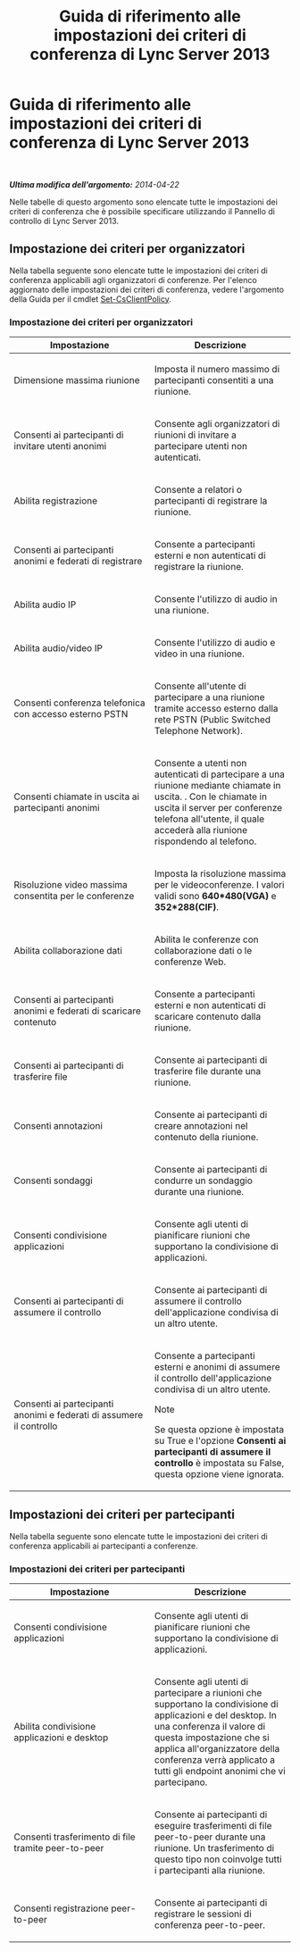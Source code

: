 ﻿---
title: Guida di riferimento alle impostazioni dei criteri di conferenza di Lync Server 2013
TOCTitle: Guida di riferimento alle impostazioni dei criteri di conferenza di Lync Server 2013
ms:assetid: ec8125f7-ef78-4a2b-8db0-4dd3cf5a4065
ms:mtpsurl: https://technet.microsoft.com/it-it/library/Gg429724(v=OCS.15)
ms:contentKeyID: 49302362
ms.date: 08/24/2015
mtps_version: v=OCS.15
ms.translationtype: HT
---

# Guida di riferimento alle impostazioni dei criteri di conferenza di Lync Server 2013

 

_**Ultima modifica dell'argomento:** 2014-04-22_

Nelle tabelle di questo argomento sono elencate tutte le impostazioni dei criteri di conferenza che è possibile specificare utilizzando il Pannello di controllo di Lync Server 2013.

## Impostazione dei criteri per organizzatori

Nella tabella seguente sono elencate tutte le impostazioni dei criteri di conferenza applicabili agli organizzatori di conferenze. Per l'elenco aggiornato delle impostazioni dei criteri di conferenza, vedere l'argomento della Guida per il cmdlet [Set-CsClientPolicy](set-csclientpolicy.md).

### Impostazione dei criteri per organizzatori

<table>
<colgroup>
<col style="width: 50%" />
<col style="width: 50%" />
</colgroup>
<thead>
<tr class="header">
<th>Impostazione</th>
<th>Descrizione</th>
</tr>
</thead>
<tbody>
<tr class="odd">
<td><p>Dimensione massima riunione</p></td>
<td><p>Imposta il numero massimo di partecipanti consentiti a una riunione.</p></td>
</tr>
<tr class="even">
<td><p>Consenti ai partecipanti di invitare utenti anonimi</p></td>
<td><p>Consente agli organizzatori di riunioni di invitare a partecipare utenti non autenticati.</p></td>
</tr>
<tr class="odd">
<td><p>Abilita registrazione</p></td>
<td><p>Consente a relatori o partecipanti di registrare la riunione.</p></td>
</tr>
<tr class="even">
<td><p>Consenti ai partecipanti anonimi e federati di registrare</p></td>
<td><p>Consente a partecipanti esterni e non autenticati di registrare la riunione.</p></td>
</tr>
<tr class="odd">
<td><p>Abilita audio IP</p></td>
<td><p>Consente l'utilizzo di audio in una riunione.</p></td>
</tr>
<tr class="even">
<td><p>Abilita audio/video IP</p></td>
<td><p>Consente l'utilizzo di audio e video in una riunione.</p></td>
</tr>
<tr class="odd">
<td><p>Consenti conferenza telefonica con accesso esterno PSTN</p></td>
<td><p>Consente all'utente di partecipare a una riunione tramite accesso esterno dalla rete PSTN (Public Switched Telephone Network).</p></td>
</tr>
<tr class="even">
<td><p>Consenti chiamate in uscita ai partecipanti anonimi</p></td>
<td><p>Consente a utenti non autenticati di partecipare a una riunione mediante chiamate in uscita. . Con le chiamate in uscita il server per conferenze telefona all'utente, il quale accederà alla riunione rispondendo al telefono.</p></td>
</tr>
<tr class="odd">
<td><p>Risoluzione video massima consentita per le conferenze</p></td>
<td><p>Imposta la risoluzione massima per le videoconferenze. I valori validi sono <strong>640*480(VGA)</strong> e <strong>352*288(CIF)</strong>.</p></td>
</tr>
<tr class="even">
<td><p>Abilita collaborazione dati</p></td>
<td><p>Abilita le conferenze con collaborazione dati o le conferenze Web.</p></td>
</tr>
<tr class="odd">
<td><p>Consenti ai partecipanti anonimi e federati di scaricare contenuto</p></td>
<td><p>Consente a partecipanti esterni e non autenticati di scaricare contenuto dalla riunione.</p></td>
</tr>
<tr class="even">
<td><p>Consenti ai partecipanti di trasferire file</p></td>
<td><p>Consente ai partecipanti di trasferire file durante una riunione.</p></td>
</tr>
<tr class="odd">
<td><p>Consenti annotazioni</p></td>
<td><p>Consente ai partecipanti di creare annotazioni nel contenuto della riunione.</p></td>
</tr>
<tr class="even">
<td><p>Consenti sondaggi</p></td>
<td><p>Consente ai partecipanti di condurre un sondaggio durante una riunione.</p></td>
</tr>
<tr class="odd">
<td><p>Consenti condivisione applicazioni</p></td>
<td><p>Consente agli utenti di pianificare riunioni che supportano la condivisione di applicazioni.</p></td>
</tr>
<tr class="even">
<td><p>Consenti ai partecipanti di assumere il controllo</p></td>
<td><p>Consente ai partecipanti di assumere il controllo dell'applicazione condivisa di un altro utente.</p></td>
</tr>
<tr class="odd">
<td><p>Consenti ai partecipanti anonimi e federati di assumere il controllo</p></td>
<td><p>Consente a partecipanti esterni e anonimi di assumere il controllo dell'applicazione condivisa di un altro utente.</p>
<div class="alert">

> [!NOTE]
> Se questa opzione è impostata su True e l'opzione <STRONG>Consenti ai partecipanti di assumere il controllo</STRONG> è impostata su False, questa opzione viene ignorata.


</div></td>
</tr>
</tbody>
</table>


## Impostazioni dei criteri per partecipanti

Nella tabella seguente sono elencate tutte le impostazioni dei criteri di conferenza applicabili ai partecipanti a conferenze.

### Impostazioni dei criteri per partecipanti

<table>
<colgroup>
<col style="width: 50%" />
<col style="width: 50%" />
</colgroup>
<thead>
<tr class="header">
<th>Impostazione</th>
<th>Descrizione</th>
</tr>
</thead>
<tbody>
<tr class="odd">
<td><p>Consenti condivisione applicazioni</p></td>
<td><p>Consente agli utenti di pianificare riunioni che supportano la condivisione di applicazioni.</p></td>
</tr>
<tr class="even">
<td><p>Abilita condivisione applicazioni e desktop</p></td>
<td><p>Consente agli utenti di partecipare a riunioni che supportano la condivisione di applicazioni e del desktop. In una conferenza il valore di questa impostazione che si applica all'organizzatore della conferenza verrà applicato a tutti gli endpoint anonimi che vi partecipano.</p></td>
</tr>
<tr class="odd">
<td><p>Consenti trasferimento di file tramite peer-to-peer</p></td>
<td><p>Consente ai partecipanti di eseguire trasferimenti di file peer-to-peer durante una riunione. Un trasferimento di questo tipo non coinvolge tutti i partecipanti alla riunione.</p></td>
</tr>
<tr class="even">
<td><p>Consenti registrazione peer-to-peer</p></td>
<td><p>Consente ai partecipanti di registrare le sessioni di conferenza peer-to-peer.</p></td>
</tr>
</tbody>
</table>

